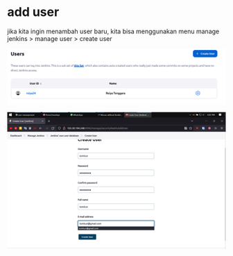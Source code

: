 # add user

jika kita ingin menambah user baru, kita bisa menggunakan menu manage jenkins > manage user > create user

![Untitled](add%20user%208b6d9f1e85394c2cb2afd22ce62feff3/Untitled.png)

![Untitled](add%20user%208b6d9f1e85394c2cb2afd22ce62feff3/Untitled%201.png)